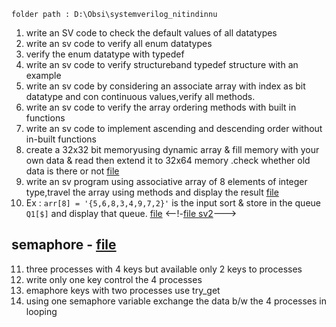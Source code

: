 ```
folder path : D:\Obsi\systemverilog_nitindinnu
```
1. write an SV code to check the default values of all datatypes
2. write an sv code to verify all enum datatypes
3. verify the enum datatype with typedef
4. write an sv code to verify structureband typedef structure with an example
5. write an sv code by considering an associate array with index as bit datatype and con continuous values,verify all methods.
6. write an sv code to verify the array ordering methods with built in functions
7. write an sv code to implement ascending and descending order without in-built functions
8. create a 32x32 bit memoryusing dynamic array & fill memory with your own data & read then extend it to 32x64 memory .check whether old data is there or not [file](<file:///Obsi/systemverilog_nitindinnu/03assignment_questions/01dynamic_array_test.sv>)
9. write an sv program using associative array of 8 elements of integer type,travel the array using methods and display the result [file](<file:///Obsi/systemverilog_nitindinnu/03assignment_questions/00associative_array.sv>)
10. Ex : `arr[8] = '{5,6,8,3,4,9,7,2}'` is the input sort & store in the queue `Q1[$]` and display that queue. [file](<file:///Obsi/systemverilog_nitindinnu/03assignment_questions/02store_array_in_queue.sv>) <--!-[file sv2](00datatypes_sv/03/store_array_in_queue.sv)--->
## semaphore - [file](<file:///Obsi/systemverilog_nitindinnu/03assignment_questions/03_01semaphore.sv>)
11. three processes with 4 keys but available only 2 keys to processes
12. write only one key control the 4 processes
13. emaphore keys with two processes use try_get
14. using one semaphore variable exchange the data b/w the 4 processes in looping